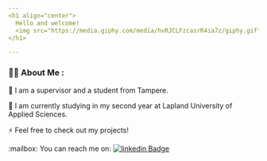 ```yaml
---
<h1 align="center">
  Hello and welcome!
  <img src="https://media.giphy.com/media/hvRJCLFzcasrR4ia7z/giphy.gif" width="30px"/>
</h1>

---
```


### :man_technologist: About Me :
:man: I am a supervisor and a student from Tampere.

:book: I am currently studying in my second year at Lapland University of Applied Sciences.

:zap: Feel free to check out my projects!

<div id="badges">
  :mailbox: You can reach me on:
  <a href="https://www.linkedin.com/in/ismo-manninen-67405222b">
    <img src="https://img.shields.io/badge/linkedin-blue?style=for-the-badge&logo=linkedin&logoColor=white" alt="linkedin Badge"/>
  </a>
</div>
